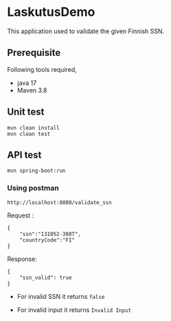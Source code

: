 # LaskutusDemo
This application used to validate the given Finnish SSN.

## Prerequisite
Following tools required,
 * java 17
 * Maven 3.8

## Unit test
 ``` 
 mvn clean install
 mvn clean test
 ```

 ## API test

```
mvn spring-boot:run
```


 ### Using postman

 ``` 
 http://localhost:8080/validate_ssn
 ```
 Request :
```
{
    "ssn":"131052-308T",
    "countryCode":"FI"
}
```
Response:

```
{
    "ssn_valid": true
}
```

* For invalid SSN it returns `false`

* For invalid input it returns `Invalid Input`




